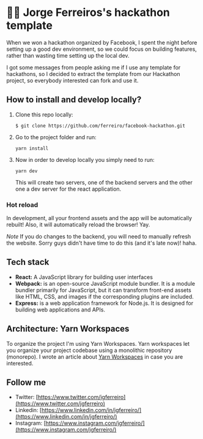 #  👨‍🎤 Jorge Ferreiros's hackathon template

When we won a hackathon organized by Facebook, I spent the night before setting up a good dev environment, so we could focus on building features, rather than wasting time setting up the local dev.

I got some messages from people asking me if I use any template for hackathons, so I decided to extract the template from our Hackathon project, so everybody interested can fork and use it.

## How to install and develop locally?

1. Clone this repo locally:

    ```$ git clone https://github.com/ferreiro/facebook-hackathon.git```

2. Go to the project folder and run:

    ```yarn install```

3. Now in order to develop locally you simply need to run:

    ```yarn dev```
    
   This will create two servers, one of the backend servers and the other one a dev server for the react application.

### Hot reload

In development, all your frontend assets and the app will be automatically rebuilt! Also, it will automatically reload the browser! Yay.

*Note* If you do changes to the backend, you will need to manually refresh the website. Sorry guys didn't have time to do this (and it's late now)! haha.

## Tech stack

* **React:** A JavaScript library for building user interfaces
* **Webpack:** is an open-source JavaScript module bundler. It is a module bundler primarily for JavaScript, but it can transform front-end assets like HTML, CSS, and images if the corresponding plugins are included. 
* **Express:** is a web application framework for Node.js. It is designed for building web applications and APIs.

## Architecture: Yarn Workspaces

To organize the project I'm using Yarn Workspaces. 
Yarn workspaces let you organize your project codebase using a monolithic repository (monorepo). I wrote an article about [Yarn Workspaces](https://www.smashingmagazine.com/2019/07/yarn-workspaces-organize-project-codebase-pro/) in case you are interested.

## Follow me

* Twitter: [https://www.twitter.com/jgferreiro](https://www.twitter.com/jgferreiro)
* Linkedin: [https://www.linkedin.com/in/jgferreiro/](https://www.linkedin.com/in/jgferreiro/)
* Instagram: [https://www.instagram.com/jgferreiro/](https://www.instagram.com/jgferreiro/)

